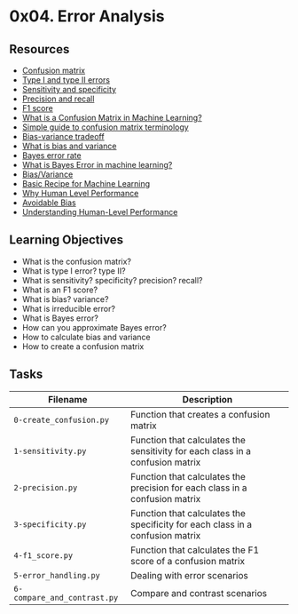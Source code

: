# 0x04. Error Analysis

## Resources

- [Confusion matrix](https://intranet.hbtn.io/rltoken/Bn9M-MGfoJrw0-TpHTa9Uw)
- [Type I and type II errors](https://intranet.hbtn.io/rltoken/fxhGH4L-87fD_e11L-T0IA)
- [Sensitivity and specificity](https://intranet.hbtn.io/rltoken/jn65gXxuPRCOX3zo7ZMAVg)
- [Precision and recall](https://intranet.hbtn.io/rltoken/a2j2_WIV27HgPCm2rXYW0A)
- [F1 score](https://intranet.hbtn.io/rltoken/n0icgR0KqaHEdpn3FAbJoQ)
- [What is a Confusion Matrix in Machine Learning?](https://intranet.hbtn.io/rltoken/qocVwJJrC7gC9cOUc2Wn7A)
- [Simple guide to confusion matrix terminology](https://intranet.hbtn.io/rltoken/YSLbZZN4UAp33VXvfhFWyA)
- [Bias-variance tradeoff](https://intranet.hbtn.io/rltoken/eWYy4ivH1yTEU0SYElZNxA)
- [What is bias and variance](https://intranet.hbtn.io/rltoken/aPtj03_mws2J_d50hWU8TA)
- [Bayes error rate](https://intranet.hbtn.io/rltoken/VC4wmuWuQH7Du-uLOZ2AZg)
- [What is Bayes Error in machine learning?](https://intranet.hbtn.io/rltoken/x6wgEm5-QbyIehgFZCb2rQ)
- [Bias/Variance](https://intranet.hbtn.io/rltoken/OXuEmLkHubDofoueWMlY7A)
- [Basic Recipe for Machine Learning](https://intranet.hbtn.io/rltoken/gVKdBNxmO8FU3eQaNClVZQ)
- [Why Human Level Performance](https://intranet.hbtn.io/rltoken/M6c62wjBk5AOOowkj14ITA)
- [Avoidable Bias](https://intranet.hbtn.io/rltoken/1yhh1YA_Xa_R3t0xUy4p9Q)
- [Understanding Human-Level Performance](https://intranet.hbtn.io/rltoken/YtDkYixp6TUAxMc4liTtBg)

## Learning Objectives

- What is the confusion matrix?
- What is type I error? type II?
- What is sensitivity? specificity? precision? recall?
- What is an F1 score?
- What is bias? variance?
- What is irreducible error?
- What is Bayes error?
- How can you approximate Bayes error?
- How to calculate bias and variance
- How to create a confusion matrix

## Tasks

| Filename                    | Description                                                                   |
| --------------------------- | ----------------------------------------------------------------------------- |
| `0-create_confusion.py`     | Function that creates a confusion matrix                                      |
| `1-sensitivity.py`          | Function that calculates the sensitivity for each class in a confusion matrix |
| `2-precision.py`            | Function that calculates the precision for each class in a confusion matrix   |
| `3-specificity.py`          | Function that calculates the specificity for each class in a confusion matrix |
| `4-f1_score.py`             | Function that calculates the F1 score of a confusion matrix                   |
| `5-error_handling.py`       | Dealing with error scenarios                                                  |
| `6-compare_and_contrast.py` | Compare and contrast scenarios                                                |
